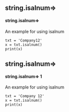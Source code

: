 ## string.isalnum=>
#### string.isalnum=>
An example for using isalnum
```
txt = 'Company12'
x = txt.isalnum()
print(x)
```

## string.isalnum=>
#### string.isalnum=> 1
An example for using isalnum
```
txt = 'Company 12'
x = txt.isalnum()
print(x)
```